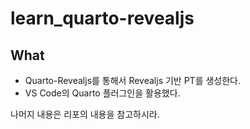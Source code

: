 # learn_quarto-revealjs
 
## What 

- Quarto-Revealjs를 통해서 Revealjs 기반 PT를 생성한다. 
- VS Code의 Quarto 플러그인을 활용했다. 

나머지 내용은 리포의 내용을 참고하시라. 
